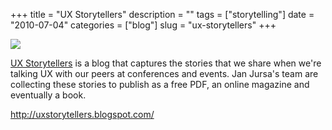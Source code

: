 +++
title = "UX Storytellers"
description = ""
tags = ["storytelling"]
date = "2010-07-04"
categories = ["blog"]
slug = "ux-storytellers"
+++



  <div class="notebook-screenshot"><a href="http://uxstorytellers.blogspot.com/"><img id='bluga-thumbnail-2405' class='bluga-thumbnail large' src='http://media.konigi.com/bluga/
wt4c317e32ae682_large.jpg'/></a></div><p><a href="http://uxstorytellers.blogspot.com/">UX Storytellers</a> is a blog that captures the stories that we share when we're talking UX with our peers at conferences and events. Jan Jursa's team are collecting these stories to publish as a free PDF, an online magazine and eventually a book.</p>

    
  <a href="http://uxstorytellers.blogspot.com/">http://uxstorytellers.blogspot.com/</a>
